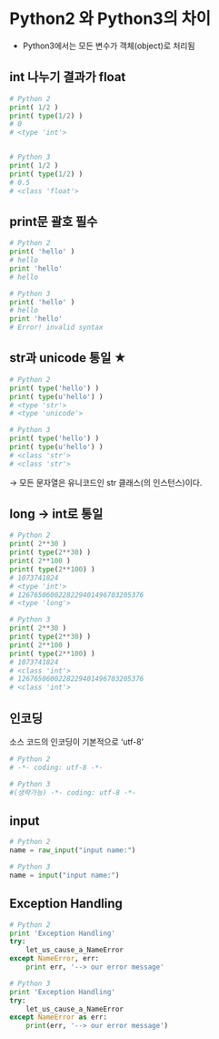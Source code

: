 # Python2 와 Python3의 차이

- Python3에서는 모든 변수가 객체(object)로 처리됨

## int 나누기 결과가 float

```python
# Python 2
print( 1/2 )
print( type(1/2) )
# 0
# <type 'int'>


# Python 3
print( 1/2 )
print( type(1/2) )
# 0.5
# <class 'float'>
```

## print문 괄호 필수

```python
# Python 2
print( 'hello' )
# hello
print 'hello'
# hello

# Python 3
print( 'hello' )
# hello
print 'hello'
# Error! invalid syntax
```

## str과 unicode 통일 ★

```python
# Python 2
print( type('hello') )
print( type(u'hello') )
# <type 'str'>
# <type 'unicode'>

# Python 3
print( type('hello') )
print( type(u'hello') )
# <class 'str'>
# <class 'str'>
```

→ 모든 문자열은 유니코드인 str 클래스(의 인스턴스)이다.

## long → int로 통일

```python
# Python 2
print( 2**30 )
print( type(2**30) )
print( 2**100 )
print( type(2**100) )
# 1073741824
# <type 'int'>
# 1267650600228229401496703205376
# <type 'long'>

# Python 3
print( 2**30 )
print( type(2**30) )
print( 2**100 )
print( type(2**100) )
# 1073741824
# <class 'int'>
# 1267650600228229401496703205376
# <class 'int'>
```

## 인코딩

소스 코드의 인코딩이 기본적으로 ‘utf-8’

```python
# Python 2
# -*- coding: utf-8 -*-

# Python 3
#(생략가능) -*- coding: utf-8 -*-
```

## input

```python
# Python 2
name = raw_input("input name:")

# Python 3
name = input("input name:")
```

## Exception Handling

```python
# Python 2
print 'Exception Handling'
try:
    let_us_cause_a_NameError
except NameError, err:
    print err, '--> our error message'

# Python 3
print 'Exception Handling'
try:
    let_us_cause_a_NameError
except NameError as err:
    print(err, '--> our error message')
```
